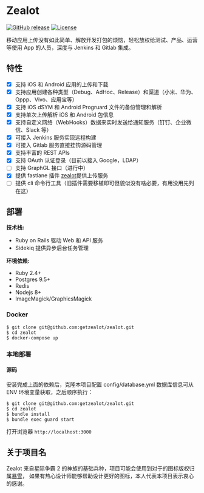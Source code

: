# Zealot

[![GitHub release](https://img.shields.io/github/release/getzealot/zealot.svg)](https://github.com/getzealot/zealot/releases)
[![License](https://img.shields.io/github/license/getzealot/zealot)](LICENSE)

移动应用上传没有如此简单、解放开发打包的烦恼，轻松放权给测试、产品、运营等使用 App 的人员，深度与 Jenkins 和 Gitlab 集成。

## 特性

- [x] 支持 iOS 和 Android 应用的上传和下载
- [x] 支持应用创建各种类型（Debug、AdHoc、Release）和渠道（小米、华为、Oppp、Vivo、应用宝等）
- [x] 支持 iOS dSYM 和 Android Progruard 文件的备份管理和解析
- [x] 支持单次上传解析 iOS 和 Android 包信息
- [x] 支持自定义网络（WebHooks）数据来实时发送给通知服务（钉钉、企业微信、Slack 等）
- [x] 可接入 Jenkins 服务实现远程构建
- [x] 可接入 Gitlab 服务直接挂钩源码管理
- [x] 支持丰富的 REST APIs
- [x] 支持 OAuth 认证登录（目前以接入 Google，LDAP）
- [ ] 支持 GraphGL 接口（进行中）
- [x] 提供 fastlane 插件 [zealot](https://github.com/getzealot/fastlane-plugin-zealot)提供上传服务
- [ ] 提供 cli 命令行工具（旧插件需要移植即可但貌似没有啥必要，有用没用先列在这）

## 部署

**技术栈:**

- Ruby on Rails 驱动 Web 和 API 服务
- Sidekiq 提供异步后台任务管理

**环境依赖:**

- Ruby 2.4+
- Postgres 9.5+
- Redis
- Nodejs 8+
- ImageMagick/GraphicsMagick

### Docker

```
$ git clone git@github.com:getzealot/zealot.git
$ cd zealot
$ docker-compose up
```

### 本地部署

#### 源码

安装完成上面的依赖后，克隆本项目配置 config/database.yml 数据库信息可从 ENV 环境变量获取，之后顺序执行：

```
$ git clone git@github.com:getzealot/zealot.git
$ cd zealot
$ bundle install
$ bundle exec guard start
```

打开浏览器 `http://localhost:3000`

## 关于项目名

Zealot 来自星际争霸 2 的神族的基础兵种，项目可能会使用到对于的图标版权归属[暴雪](https://www.blizzard.com)，
如果有热心设计师能够帮助设计更好的图标，本人代表本项目表示衷心的感谢。